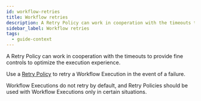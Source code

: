 ```yaml
---
id: workflow-retries
title: Workflow retries
description: A Retry Policy can work in cooperation with the timeouts to provide fine controls to optimize the execution experience.
sidebar_label: Workflow retries
tags:
  - guide-context
---
```


A Retry Policy can work in cooperation with the timeouts to provide fine controls to optimize the execution experience.

Use a [Retry Policy](/concepts/what-is-a-retry-policy) to retry a Workflow Execution in the event of a failure.

Workflow Executions do not retry by default, and Retry Policies should be used with Workflow Executions only in certain situations.
